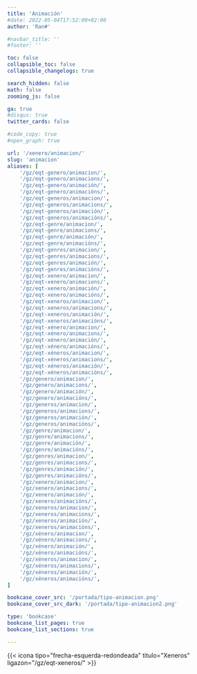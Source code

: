 ```yaml
---
title: 'Animación'
#date: 2022-05-04T17:52:00+02:00
author: 'Ran#'

#navbar_title: ''
#footer: ''

toc: false
collapsible_toc: false
collapsible_changelogs: true

search_hidden: false
math: false
zooming_js: false

ga: true
#disqus: true
twitter_cards: false

#code_copy: true
#open_graph: true

url: '/xenero/animacion/'
slug: 'animacion'
aliases: [
    '/gz/eqt-genero/animacion/',
    '/gz/eqt-genero/animacions/',
    '/gz/eqt-genero/animación/',
    '/gz/eqt-genero/animacións/',
    '/gz/eqt-generos/animacion/',
    '/gz/eqt-generos/animacions/',
    '/gz/eqt-generos/animación/',
    '/gz/eqt-generos/animacións/',
    '/gz/eqt-genre/animacion/',
    '/gz/eqt-genre/animacions/',
    '/gz/eqt-genre/animación/',
    '/gz/eqt-genre/animacións/',
    '/gz/eqt-genres/animacion/',
    '/gz/eqt-genres/animacions/',
    '/gz/eqt-genres/animación/',
    '/gz/eqt-genres/animacións/',
    '/gz/eqt-xenero/animacion/',
    '/gz/eqt-xenero/animacions/',
    '/gz/eqt-xenero/animación/',
    '/gz/eqt-xenero/animacións/',
    '/gz/eqt-xeneros/animacion/',
    '/gz/eqt-xeneros/animacions/',
    '/gz/eqt-xeneros/animación/',
    '/gz/eqt-xeneros/animacións/',
    '/gz/eqt-xénero/animacion/',
    '/gz/eqt-xénero/animacions/',
    '/gz/eqt-xénero/animación/',
    '/gz/eqt-xénero/animacións/',
    '/gz/eqt-xéneros/animacion/',
    '/gz/eqt-xéneros/animacions/',
    '/gz/eqt-xéneros/animación/',
    '/gz/eqt-xéneros/animacións/',
    '/gz/genero/animacion/',
    '/gz/genero/animacions/',
    '/gz/genero/animación/',
    '/gz/genero/animacións/',
    '/gz/generos/animacion/',
    '/gz/generos/animacions/',
    '/gz/generos/animación/',
    '/gz/generos/animacións/',
    '/gz/genre/animacion/',
    '/gz/genre/animacions/',
    '/gz/genre/animación/',
    '/gz/genre/animacións/',
    '/gz/genres/animacion/',
    '/gz/genres/animacions/',
    '/gz/genres/animación/',
    '/gz/genres/animacións/',
    '/gz/xenero/animacion/',
    '/gz/xenero/animacions/',
    '/gz/xenero/animación/',
    '/gz/xenero/animacións/',
    '/gz/xeneros/animacion/',
    '/gz/xeneros/animacions/',
    '/gz/xeneros/animación/',
    '/gz/xeneros/animacións/',
    '/gz/xénero/animacion/',
    '/gz/xénero/animacions/',
    '/gz/xénero/animación/',
    '/gz/xénero/animacións/',
    '/gz/xéneros/animacion/',
    '/gz/xéneros/animacions/',
    '/gz/xéneros/animación/',
    '/gz/xéneros/animacións/',
]

bookcase_cover_src: '/portada/tipo-animacion.png'
bookcase_cover_src_dark: '/portada/tipo-animacion2.png'

type: 'bookcase'
bookcase_list_pages: true
bookcase_list_sections: true

---
```


{{< icona tipo="frecha-esquerda-redondeada" titulo="Xeneros" ligazon="/gz/eqt-xeneros/" >}}
